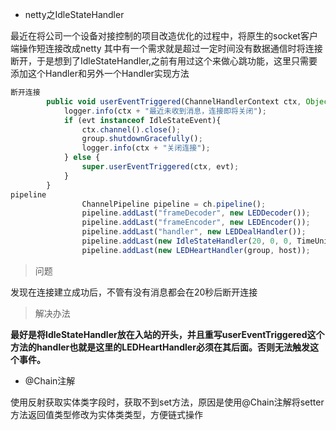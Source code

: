 * netty之IdleStateHandler

最近在将公司一个设备对接控制的项目改造优化的过程中，将原生的socket客户端操作短连接改成netty
其中有一个需求就是超过一定时间没有数据通信时将连接断开，于是想到了IdleStateHandler,之前有用过这个来做心跳功能，这里只需要添加这个Handler和另外一个Handler实现方法

```javascript
断开连接
        public void userEventTriggered(ChannelHandlerContext ctx, Object evt) throws Exception {
            logger.info(ctx + "最近未收到消息，连接即将关闭");
            if (evt instanceof IdleStateEvent){
                ctx.channel().close();
                group.shutdownGracefully();
                logger.info(ctx + "关闭连接");
            } else {
                super.userEventTriggered(ctx, evt);
            }
        }
pipeline
                ChannelPipeline pipeline = ch.pipeline();
                pipeline.addLast("frameDecoder", new LEDDecoder());
                pipeline.addLast("frameEncoder", new LEDEncoder());
                pipeline.addLast("handler", new LEDDealHandler());
                pipeline.addLast(new IdleStateHandler(20, 0, 0, TimeUnit.SECONDS)); 
                pipeline.addLast(new LEDHeartHandler(group, host));
```
>  问题

发现在连接建立成功后，不管有没有消息都会在20秒后断开连接<br/>
>  解决办法

**最好是将IdleStateHandler放在入站的开头，并且重写userEventTriggered这个方法的handler也就是这里的LEDHeartHandler必须在其后面。否则无法触发这个事件。**

* @Chain注解

使用反射获取实体类字段时，获取不到set方法，原因是使用@Chain注解将setter方法返回值类型修改为实体类类型，方便链式操作
